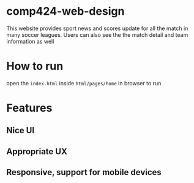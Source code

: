 # comp424-web-design

This website provides sport news and scores update for all the match in many soccer leagues. Users can also see the the match detail and team information as well

# How to run
open the `index.html` inside `html/pages/home` in browser to run

# Features
## Nice UI
## Appropriate UX
## Responsive, support for mobile devices
